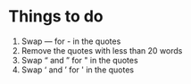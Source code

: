 # Things to do
1. Swap — for - in the quotes
2. Remove the quotes with less than 20 words
3. Swap “ and ” for " in the quotes
4. Swap ‘ and ’ for ' in the quotes
